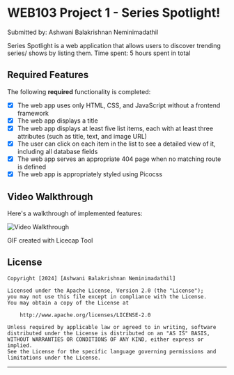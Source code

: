 # WEB103 Project 1 - Series Spotlight! 

Submitted by: Ashwani Balakrishnan Neminimadathil

Series Spotlight is a web application that allows users to discover trending series/ shows by listing them.
Time spent: 5 hours spent in total

## Required Features

The following **required** functionality is completed:

* [x] The web app uses only HTML, CSS, and JavaScript without a frontend framework
* [x] The web app displays a title
* [x] The web app displays at least five list items, each with at least three attributes (such as title, text, and image URL)
* [x] The user can click on each item in the list to see a detailed view of it, including all database fields
* [x] The web app serves an appropriate 404 page when no matching route is defined
* [x] The web app is appropriately styled using Picocss

## Video Walkthrough

Here's a walkthrough of implemented features:

<img src='https://github.com/ashwani89n/series_spotlight/blob/main/Ash_WEB103_Series_Spotlight.gif' title='Video Walkthrough' width='' alt='Video Walkthrough' />

GIF created with Licecap Tool

## License

    Copyright [2024] [Ashwani Balakrishnan Neminimadathil]

    Licensed under the Apache License, Version 2.0 (the "License");
    you may not use this file except in compliance with the License.
    You may obtain a copy of the License at

        http://www.apache.org/licenses/LICENSE-2.0

    Unless required by applicable law or agreed to in writing, software
    distributed under the License is distributed on an "AS IS" BASIS,
    WITHOUT WARRANTIES OR CONDITIONS OF ANY KIND, either express or implied.
    See the License for the specific language governing permissions and
    limitations under the License.

--------------------------------------------------------------------------------

